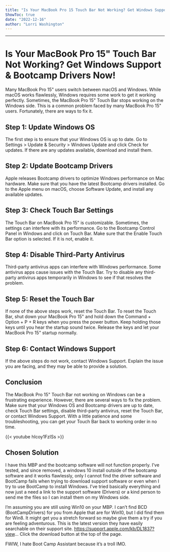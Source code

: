 ```yaml
---
title: "Is Your MacBook Pro 15 Touch Bar Not Working? Get Windows Support & Bootcamp Drivers Now!"
ShowToc: true 
date: "2022-12-16"
author: "Lorri Washington"
---
```

*****
# Is Your MacBook Pro 15" Touch Bar Not Working? Get Windows Support & Bootcamp Drivers Now!

Many MacBook Pro 15" users switch between macOS and Windows. While macOS works flawlessly, Windows requires some work to get it working perfectly. Sometimes, the MacBook Pro 15" Touch Bar stops working on the Windows side. This is a common problem faced by many MacBook Pro 15" users. Fortunately, there are ways to fix it.

## Step 1: Update Windows OS

The first step is to ensure that your Windows OS is up to date. Go to Settings > Update & Security > Windows Update and click Check for updates. If there are any updates available, download and install them.

## Step 2: Update Bootcamp Drivers

Apple releases Bootcamp drivers to optimize Windows performance on Mac hardware. Make sure that you have the latest Bootcamp drivers installed. Go to the Apple menu on macOS, choose Software Update, and install any available updates.

## Step 3: Check Touch Bar Settings

The Touch Bar on MacBook Pro 15" is customizable. Sometimes, the settings can interfere with its performance. Go to the Bootcamp Control Panel in Windows and click on Touch Bar. Make sure that the Enable Touch Bar option is selected. If it is not, enable it.

## Step 4: Disable Third-Party Antivirus

Third-party antivirus apps can interfere with Windows performance. Some antivirus apps cause issues with the Touch Bar. Try to disable any third-party antivirus apps temporarily in Windows to see if that resolves the problem.

## Step 5: Reset the Touch Bar

If none of the above steps work, reset the Touch Bar. To reset the Touch Bar, shut down your MacBook Pro 15" and hold down the Command + Option + P + R keys when you press the power button. Keep holding those keys until you hear the startup sound twice. Release the keys and let your MacBook Pro 15" startup normally.

## Step 6: Contact Windows Support

If the above steps do not work, contact Windows Support. Explain the issue you are facing, and they may be able to provide a solution.

## Conclusion

The MacBook Pro 15" Touch Bar not working on Windows can be a frustrating experience. However, there are several ways to fix the problem. Make sure that your Windows OS and Bootcamp drivers are up to date, check Touch Bar settings, disable third-party antivirus, reset the Touch Bar, or contact Windows Support. With a little patience and some troubleshooting, you can get your Touch Bar back to working order in no time.

{{< youtube hIcoy1FzISs >}} 



## Chosen Solution
 I have this MBP and the bootcamp software will not function properly.
I’ve tested, and since removed, a windows 10 install outside of the bootcamp software and it works flawlessly, only I cannot find the driver software and BootCamp fails when trying to download support software or even when I try to use BootCamp to install Windows.
I’ve tried basically everything and now just a need a link to the support software (Drivers) or a  kind person to send me the files so I can install them on my Windows side.

 I’m assuming you are still using Win10 on your MBP.  I can’t find BCD (BootCampDrivers) for you from Apple that are for Win10, but I did find them for Win8.  It might get you a stretch forward so maybe give them a try if you are feeling adventurous.  This is the latest version they have easily searchable on their support site.
https://support.apple.com/kb/DL1837?view...
Click the download button at the top of the page.

FWIW, I hate Boot Camp Assistant because it’s a troll IMO.




